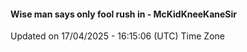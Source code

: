 #### Wise man says only fool rush in - McKidKneeKaneSir
Updated on 17/04/2025 - 16:15:06 (UTC) Time Zone
